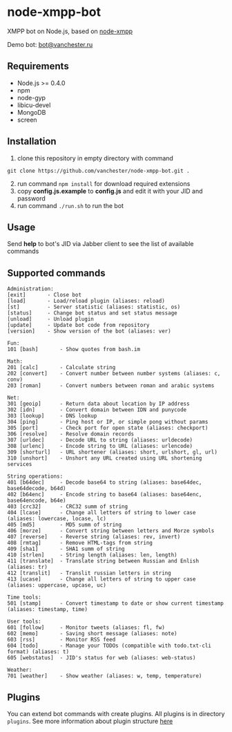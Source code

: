 node-xmpp-bot
=============

XMPP bot on Node.js, based on [node-xmpp](https://github.com/astro/node-xmpp)

Demo bot: bot@vanchester.ru

Requirements
------------
* Node.js >= 0.4.0
* npm
* node-gyp
* libicu-devel
* MongoDB
* screen

Installation
------------
1. clone this repository in empty directory with command
 ```
 git clone https://github.com/vanchester/node-xmpp-bot.git .
 ```
2. run command `npm install` for download required extensions
3. copy **config.js.example** to **config.js** and edit it with your JID and password
4. run command `./run.sh` to run the bot

Usage
-----
Send **help** to bot's JID via Jabber client to see the list of available commands

Supported commands
------------------
 ```
Administration:
 [exit]       - Close bot
 [load]       - Load/reload plugin (aliases: reload)
 [st]         - Server statistic (aliases: statistic, os)
 [status]     - Change bot status and set status message
 [unload]     - Unload plugin
 [update]     - Update bot code from repository
 [version]    - Show version of the bot (aliases: ver)

Fun:
 101 [bash]       - Show quotes from bash.im

Math:
 201 [calc]       - Calculate string
 202 [convert]    - Convert number between number systems (aliases: c, conv)
 203 [roman]      - Convert numbers between roman and arabic systems

Net:
 301 [geoip]      - Return data about location by IP address
 302 [idn]        - Convert domain between IDN and punycode
 303 [lookup]     - DNS lookup
 304 [ping]       - Ping host or IP, or simple pong without params
 305 [port]       - Check port for open state (aliases: checkport)
 306 [resolve]    - Resolve domain records
 307 [urldec]     - Decode URL to string (aliases: urldecode)
 308 [urlenc]     - Encode string to URL (aliases: urlencode)
 309 [shorturl]   - URL shortener (aliases: short, urlshort, gl, url)
 310 [unshort]    - Unshort any URL created using URL shortening services

String operations:
 401 [b64dec]     - Decode base64 to string (aliases: base64dec, base64decode, b64d)
 402 [b64enc]     - Encode string to base64 (aliases: base64enc, base64encode, b64e)
 403 [crc32]      - CRC32 summ of string
 404 [lcase]      - Change all letters of string to lower case (aliases: lowercase, locase, lc)
 405 [md5]        - MD5 summ of string
 406 [morze]      - Convert string between letters and Morze symbols
 407 [reverse]    - Reverse string (aliases: rev, invert)
 408 [rmtag]      - Remove HTML-tags from string
 409 [sha1]       - SHA1 summ of string
 410 [strlen]     - String length (aliases: len, length)
 411 [translate]  - Translate string between Russian and Enlish (aliases: tr)
 412 [translit]   - Translit russian letters in string
 413 [ucase]      - Change all letters of string to upper case (aliases: uppercase, upcase, uc)

Time tools:
 501 [stamp]      - Convert timestamp to date or show current timestamp (aliases: timestamp, time)

User tools:
 601 [follow]     - Monitor tweets (aliases: fl, fw)
 602 [memo]       - Saving short message (aliases: note)
 603 [rss]        - Monitor RSS feed
 604 [todo]       - Manage your TODOs (compatible with todo.txt-cli format) (aliases: t)
 605 [webstatus]  - JID's status for web (aliases: web-status)

Weather:
 701 [weather]    - Show weather (aliases: w, temp, temperature)
 ```

Plugins
-------
You can extend bot commands with create plugins. All plugins is in directory `plugins`. 
See more information about plugin structure [here](./plugins/README.md)
